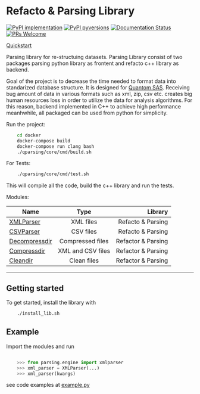 
# Refacto & Parsing Library

[![PyPI implementation](https://img.shields.io/pypi/implementation/ansicolortags.svg)](https://pypi.python.org/pypi/ansicolortags/)
[![PyPI pyversions](https://img.shields.io/pypi/pyversions/ansicolortags.svg)](https://pypi.python.org/pypi/ansicolortags/)
[![Documentation Status](https://readthedocs.org/projects/ansicolortags/badge/?version=latest)](http://ansicolortags.readthedocs.io/?badge=latest)
[![PRs Welcome](https://img.shields.io/badge/PRs-welcome-brightgreen.svg?style=flat-square)](http://makeapullrequest.com)

[Quickstart](docs/quickstart.md)

Parsing library for re-structuing datasets. Parsing Library consist of two packages parsing python library as frontent and refacto c++ library as backend.

Goal of the project is to decrease the time needed to format data into standarized database structure. It is designed for [Quantom SAS](https://quantom.solar/fr/).
Receiving bug amount of data in various formats such as xml, zip, csv etc. creates big human resources loss in order to utilize the data for analysis algorithms. For this reason, backend implemented in C++ to achieve high performance meanhwhile, all packaged can be used from python for simplicity.

Run the project:

```sh
    cd docker
    docker-compose build
    docker-compose run clang bash
    ./qparsing/core/cmd/build.sh
```

For Tests:

```sh
    ./qparsing/core/cmd/test.sh 
```

This will compile all the code, build the c++ library and run the tests.

Modules:

| Name          | Type           | Library
| ------------- |:-------------:|-------------:|
| [XMLParser](https://github.com/sanoguzhan/refacto/blob/master/src/core/include/xmlparser.hpp)    |  XML files       | Refacto & Parsing
| [CSVParser](https://github.com/sanoguzhan/refacto/blob/master/src/core/include/csvparser.hpp)     | CSV files      |   Refacto & Parsing 
| [Decompressdir](https://github.com/sanoguzhan/refacto/blob/master/src/core/include/cod.hpp) | Compressed files | Refactor & Parsing
| [Compressdir](https://github.com/sanoguzhan/refacto/blob/master/src/core/include/cod.hpp) | XML and CSV files | Refactor & Parsing
| [Cleandir](https://github.com/sanoguzhan/refacto/blob/master/src/core/include/cod.hpp) | Clean files | Refactor & Parsing
------
## Getting started


To get started, install the library with 

```sh
    ./install_lib.sh
```
  

## Example 


Import the modules and run

```python

    >>> from parsing.engine import xmlparser
    >>> xml_parser = XMLParser(...)
    >>> xml_parser(kwargs)

```

see code examples at [example.py](https://github.com/sanoguzhan/refacto/blob/master/docs/example.py)